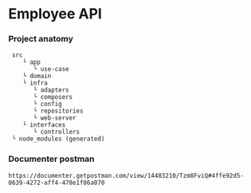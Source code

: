 # Employee API

### Project anatomy

```
 src
    └ app
       └ use-case
    └ domain
    └ infra
       └ adapters
       └ composers
       └ config
       └ repositories
       └ web-server
    └ interfaces
       └ controllers
 └ node_modules (generated)
```

### Documenter postman
```
https://documenter.getpostman.com/view/14483210/Tzm8FviQ#4ffe92d5-0639-4272-aff4-478e1f86a070
```